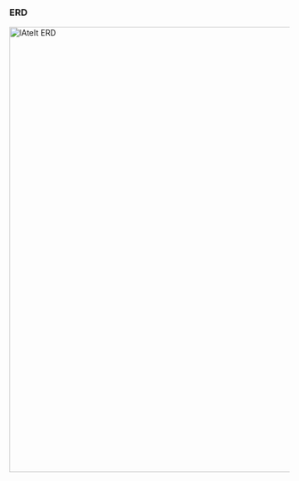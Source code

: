 ### ERD
<img width="800" alt="IAteIt ERD" src="https://github.com/Bnomad-space/IAteIt-Server/assets/72736657/7b0c9225-b777-4516-89ea-bd7ff8f00dc0">
